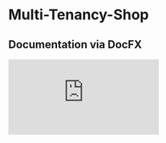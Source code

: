 # Multi-Tenancy-Shop
## Documentation via DocFX
![DocFX](https://dotnet.github.io/docfx/index.html)

